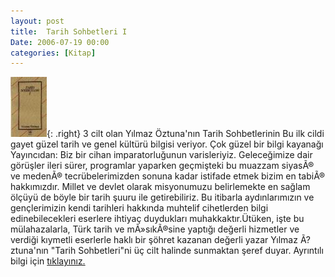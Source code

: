 ```yaml
---
layout: post
title:  Tarih Sohbetleri I
Date: 2006-07-19 00:00
categories: [Kitap]
---
```


![252-7.jpg][]{: .right} 3 cilt olan Yılmaz Öztuna'nın Tarih Sohbetlerinin Bu ilk
cildi gayet güzel tarih ve genel kültürü bilgisi veriyor. Çok güzel bir
bilgi kayanağı Yayıncıdan: Biz bir cihan imparatorluğunun varisleriyiz.
Geleceğimize dair görüşler ileri sürer, programlar yaparken geçmişteki
bu muazzam siyasÃ® ve medenÃ® tecrübelerimizden sonuna kadar istifade
etmek bizim en tabiÃ® hakkımızdır. Millet ve devlet olarak misyonumuzu
belirlemekte en sağlam ölçüyü de böyle bir tarih şuuru ile
getirebiliriz. Bu itibarla aydınlarımızın ve gençlerimizin kendi
tarihleri hakkında muhtelif cihetlerden bilgi edinebilecekleri eserlere
ihtiyaç duydukları muhakkaktır.Ütüken, işte bu mülahazalarla, Türk tarih
ve mÃ»sıkÃ®sine yaptığı değerli hizmetler ve verdiği kıymetli eserlerle
haklı bir şöhret kazanan değerli yazar Yılmaz Ã?ztuna'nın "Tarih
Sohbetleri"ni üç cilt halinde sunmaktan şeref duyar. Ayrıntılı bilgi
için [tıklayınız.][]

  [252-7.jpg]: /images/252-7.thumbnail.jpg
  [tıklayınız.]: http://www.otuken.com.tr/kitapdetay.asp?kitapID=293
